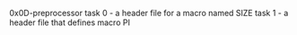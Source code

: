 0x0D-preprocessor
task 0 - a header file for a macro named SIZE
task 1 - a header file that defines macro PI